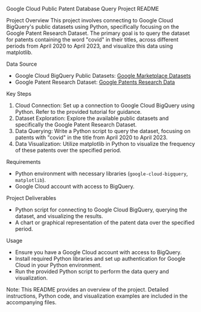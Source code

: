  Google Cloud Public Patent Database Query Project README

 Project Overview
This project involves connecting to Google Cloud BigQuery's public datasets using Python, specifically focusing on the Google Patent Research Dataset. The primary goal is to query the dataset for patents containing the word "covid" in their titles, across different periods from April 2020 to April 2023, and visualize this data using matplotlib.

 Data Source
- Google Cloud BigQuery Public Datasets: [Google Marketplace Datasets](https://console.cloud.google.com/marketplace/browse;page=1?filter=solution-type:dataset)
- Google Patent Research Dataset: [Google Patents Research Data](https://console.cloud.google.com/marketplace/product/google_patents_public_datasets/google-patents-research-data?project=black-function-184718)

 Key Steps
1. Cloud Connection: Set up a connection to Google Cloud BigQuery using Python. Refer to the provided tutorial for guidance.
2. Dataset Exploration: Explore the available public datasets and specifically the Google Patent Research Dataset.
3. Data Querying: Write a Python script to query the dataset, focusing on patents with "covid" in the title from April 2020 to April 2023.
4. Data Visualization: Utilize matplotlib in Python to visualize the frequency of these patents over the specified period.

 Requirements
- Python environment with necessary libraries (`google-cloud-bigquery`, `matplotlib`).
- Google Cloud account with access to BigQuery.

 Project Deliverables
- Python script for connecting to Google Cloud BigQuery, querying the dataset, and visualizing the results.
- A chart or graphical representation of the patent data over the specified period.

 Usage
- Ensure you have a Google Cloud account with access to BigQuery.
- Install required Python libraries and set up authentication for Google Cloud in your Python environment.
- Run the provided Python script to perform the data query and visualization.

Note: This README provides an overview of the project. Detailed instructions, Python code, and visualization examples are included in the accompanying files.
